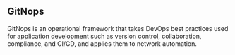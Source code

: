 ## GitNops
GitNops is an operational framework that takes DevOps best practices used for application development such as version control, collaboration, compliance, and CI/CD, and applies them to network automation.
